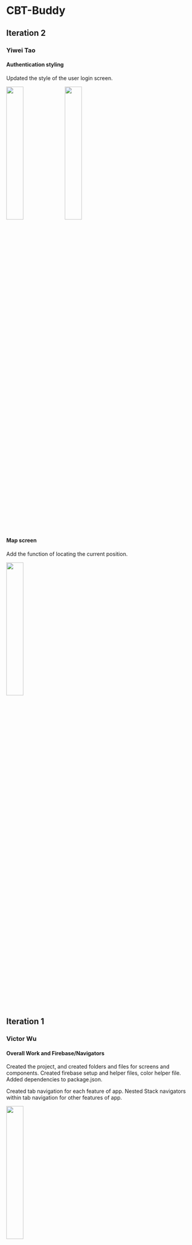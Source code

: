 # CBT-Buddy

## Iteration 2

### Yiwei Tao

#### Authentication styling

Updated the style of the user login screen.

<img src="./assets/readme/iteration2/signIn.png" height="30%" width="30%" >
<img src="./assets/readme/iteration2/signUp.png" height="30%" width="30%" >

#### Map screen

Add the function of locating the current position.

<img src="./assets/readme/iteration2/located.png" height="30%" width="30%" >


## Iteration 1

### Victor Wu

#### Overall Work and Firebase/Navigators

Created the project, and created folders and files for screens and components. Created firebase setup and helper files, color helper file. Added dependencies to package.json.

Created tab navigation for each feature of app. Nested Stack navigators within tab navigation for other features of app.

<img src="./assets/readme/iteration1/tabnavigation.png" height="30%" width="30%" >

#### Authentication and Profile Screen

Created login authentication through firebase. Used conditional rendering to require authentication before access to app.

<img src="./assets/readme/iteration1/loginscreen.png" height="30%" width="30%" >

Created sign up through firebase. Profile Screen with signout.

<img src="./assets/readme/iteration1/signupscreen.png" height="30%" width="30%" >
<img src="./assets/readme/iteration1/profilescreen.png" height="30%" width="30%" >

#### 3rd Party API

Use City of Vancouver Open Data to make 3rd party API call and put in a FlatList of Pressables that when clicked will give more information. (Will add more details and styling later.)

<img src="./assets/readme/iteration1/therapyresources.png" height="30%" width="30%" >
<img src="./assets/readme/iteration1/resourcesdetails.png" height="30%" width="30%" >

#### Deep Breathing Screen

Created deep breathing relaxation countdown timer that has different time intervals for breathing in, holding your breath, and breathing out.

<img src="./assets/readme/iteration1/deepbreathing.png" height="30%" width="30%" >
<img src="./assets/readme/iteration1/timedown.png" height="30%" width="30%" >
<img src="./assets/readme/iteration1/holdyourbreath.png" height="30%" width="30%" >

### Yiwei Tao

Complete initial screens of Journal. The initial screen in Journal tab is browsing all Journal entries.
<img src="./assets/readme/initial.png" height="30%" width="30%" >

#### Mood Page
Automatically jump to the next entry after selecting the corresponding mood.

<img src="./assets/readme/mood.png" height="30%" width="30%" >

#### Detail Page
This page allows you to record your thoughts in text form.

<img src="./assets/readme/text.png" height="30%" width="30%" >

#### Photo and Location Page
Preliminary implementation of the selection of albums or photos, and open the map to manually select the location of the function.

<img src="./assets/readme/camera.png" height="30%" width="30%" >

#### Map Page
Choose your own preferred geographic location.

<img src="./assets/readme/map.png" height="30%" width="30%" >

#### Journal Page
Automatically jump to the home page after adding a location.

<img src="./assets/readme/done.png" height="30%" width="30%" >

#### Edit Page
To implement the update function, click on the corresponding entry on this page to change the corresponding content.

<img src="./assets/readme/edit.png" height="30%" width="30%" >

### Xilong Cai

Complete initial screens of CBT. The initial screen in CBT tab is browsing all CBT entries.
<img src="./assets/readme/entries.png" height="30%" width="30%" >

#### Add an entry

To add an entry, users could press the plus icon on the top right corner and fill the form. At first they will describe the situation.

<img src="./assets/readme/add_description_1.png" height="30%" width="30%" > <img src="./assets/readme/add_description_2.png" height="30%" width="30%" > <img src="./assets/readme/add_description_3.png" height="30%" width="30%" >

Then they will choose the cognitive distortions.(Right is when the distortion is chosen. There will be many distortions although now there is only one)

<img src="./assets/readme/add_distortions.png" height="30%" width="30%" > <img src="./assets/readme/add_distortions_finished.png" height="30%" width="30%" >

Finally users will write how can reframe the thought.

<img src="./assets/readme/add_solution.png" height="30%" width="30%" >
Now all information has been filled, and users could review it
<img src="./assets/readme/review.png" height="30%" width="30%" >

If users press cancel, they will get back to the browsing screen. If they press edit, they will get back to the first screen of describe situation(informations filled before will be kept). If they press confirm. The new entries will be added and they will get back to the browsing screen where the new entry has been added.

<img src="./assets/readme/add_confirm.png" height="30%" width="30%" > <img src="./assets/readme/entries_added.png" height="30%" width="30%" >

#### Edit an entry

In browsing screen, users could press the card and they will get to the details screen

<img src="./assets/readme/details.png" height="30%" width="30%" >

Users could press Edit button to edit this entry. After editing, they press confirm and get back to the browsing screen where the entry has been edited.

<img src="./assets/readme/edit_confirm.png" height="30%" width="30%" > <img src="./assets/readme/entries_edited.png" height="30%" width="30%" >

#### Delete an entry

In Details page users could also press the Delete button to delete the entry. After confirming delete they will get back to the browsing screen where the entry has been deleted.

<img src="./assets/readme/delete_confirm.png" height="30%" width="30%" > <img src="./assets/readme/entries_deleted.png" height="30%" width="30%" >

## Introduction

Group Members: Xilong Cai, Yiwei Tao, and Victor Wu

Welcome to our CBT Buddy app—the perfect tool for anyone looking to improve their mental health and well-being!
Our app offers a range of evidence-based techniques from Cognitive Behavioral Therapy (CBT) to help you manage stress, anxiety, and depression. With an intuitive interface and easy-to-follow exercises, our app is perfect for beginners and experienced users alike.

Our app includes the following features:

Mood tracking and Journaling: Keep track of your moods and emotions to identify patterns and triggers. Reflect on your thoughts and feelings and identify negative thinking patterns.
Thought challenging exercises: Learn how to challenge negative thoughts and beliefs with evidence-based techniques.
Relaxation techniques: Practice mindfulness, deep breathing, and other techniques to reduce stress and anxiety.
Therapy Resources: Using Vancouver city data, find therapy resources near you.

Our app works seamlessly across both iOS and Android devices and is designed with user privacy and security in mind, so users can use it with peace of mind. With our CBT Therapy app, you'll have all the tools you need to improve your mental health and well-being.
